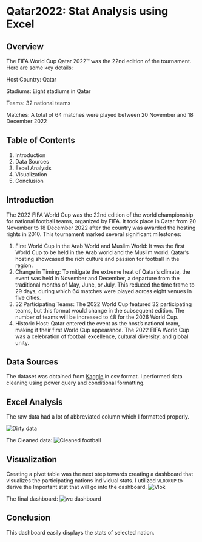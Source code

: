 # Qatar2022: Stat Analysis using Excel

## Overview
The FIFA World Cup Qatar 2022™ was the 22nd edition of the tournament. Here are some key details:

  Host Country: Qatar 

  Stadiums: Eight stadiums in Qatar
  
  Teams: 32 national teams
  
  Matches: A total of 64 matches were played between 20 November and 18 December 2022

## Table of Contents
1. Introduction
2. Data Sources
3. Excel Analysis
4. Visualization
5. Conclusion


## Introduction
The 2022 FIFA World Cup was the 22nd edition of the world championship for national football teams, organized by FIFA. It took place in Qatar from 20 November to 18 December 2022 after the country was awarded the hosting rights in 2010. This tournament marked several significant milestones:

1. First World Cup in the Arab World and Muslim World: It was the first World Cup to be held in the Arab world and the Muslim world. Qatar’s hosting showcased the rich culture and passion for football in the region.
2. Change in Timing: To mitigate the extreme heat of Qatar’s climate, the event was held in November and December, a departure from the traditional months of May, June, or July. This reduced the time frame to 29 days, during which 64 matches were played across eight venues in five cities.
3. 32 Participating Teams: The 2022 World Cup featured 32 participating teams, but this format would change in the subsequent edition. The number of teams will be increased to 48 for the 2026 World Cup.
4. Historic Host: Qatar entered the event as the host’s national team, making it their first World Cup appearance.
The 2022 FIFA World Cup was a celebration of football excellence, cultural diversity, and global unity.

## Data Sources
The dataset was obtained from [Kaggle](https://www.kaggle.com/datasets/greysonmb/2022-world-cup-stats) in csv format. I performed data cleaning using power query and conditional formatting.

## Excel Analysis
The raw data had a lot of abbreviated column which I formatted properly.

![Dirty data](https://github.com/Nheroessential/Qatar2022/assets/90351195/a3a14b2b-40c5-4f20-83a7-4a66fbfe401e)

The Cleaned data:
![Cleaned football](https://github.com/Nheroessential/Qatar2022/assets/90351195/f9f2acb8-c831-4742-986a-9badf78192ff)

## Visualization
Creating a pivot table was the next step towards creating a dashboard that visualizes the participating nations individual stats. I utilized `VLOOKUP` to derive the Important stat that will go into the dashboard.
![Vlok](https://github.com/Nheroessential/Qatar2022/assets/90351195/a15d1022-0941-42e0-8ad0-b5dfb8b05752)


The final dashboard:
![wc dashboard](https://github.com/Nheroessential/Qatar2022/assets/90351195/27fb1425-70a8-4b13-a8c7-f8b2bf368a63)


## Conclusion
This dashboard easily displays the stats of selected nation.

